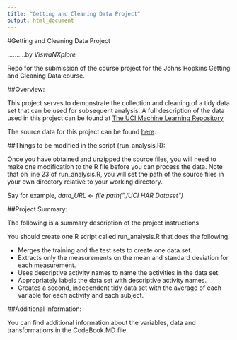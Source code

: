 ```yaml
---
title: "Getting and Cleaning Data Project"
output: html_document
---
```


#Getting and Cleaning Data Project

..........by *ViswaNXplore*

Repo for the submission of the course project for the Johns Hopkins Getting and Cleaning Data course.

##Overview:

This project serves to demonstrate the collection and cleaning of a tidy data set that can be used for subsequent analysis. A full description of the data used in this project can be found at [The UCI Machine Learning Repository](http://archive.ics.uci.edu/ml/datasets/Human+Activity+Recognition+Using+Smartphones)

The source data for this project can be found [here](https://d396qusza40orc.cloudfront.net/getdata%2Fprojectfiles%2FUCI%20HAR%20Dataset.zip).


##Things to be modified in the script (run_analysis.R):

Once you have obtained and unzipped the source files, you will need to make one modification to the R file before you can process the data. Note that on line 23 of run_analysis.R, you will set the path of the source files in your own directory relative to your working directory.

Say for example, *data_URL <- file.path("./UCI HAR Dataset")*

##Project Summary:

The following is a summary description of the project instructions

You should create one R script called run_analysis.R that does the following.

* Merges the training and the test sets to create one data set.
* Extracts only the measurements on the mean and standard deviation for each measurement.
* Uses descriptive activity names to name the activities in the data set.
* Appropriately labels the data set with descriptive activity names.
* Creates a second, independent tidy data set with the average of each variable for each activity and each subject.

##Additional Information:

You can find additional information about the variables, data and transformations in the CodeBook.MD file.